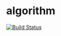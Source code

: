# algorithm

[![Build Status](https://travis-ci.com/GuoZhiBin2014/algorithm.svg?branch=master)](https://travis-ci.com/GuoZhiBin2014/algorithm)


